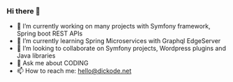 ### Hi there 👋

- 🔭 I’m currently working on many projects with Symfony framework, Spring boot REST APIs
- 🌱 I’m currently learning Spring Microservices with Graphql EdgeServer
- 👯 I’m looking to collaborate on Symfony projects, Wordpress plugins and Java libraries
- 💬 Ask me about CODING
- 📫 How to reach me: hello@dickode.net

